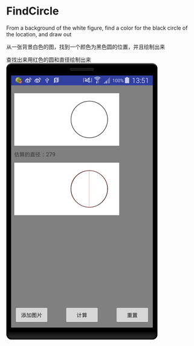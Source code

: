 # FindCircle
From a background of the white figure, find a color for the black circle of the location, and draw out

从一张背景白色的图，找到一个颜色为黑色圆的位置，并且绘制出来

查找出来用红色的圆和直径绘制出来
![image](https://github.com/kamike/FindCircle/blob/master/find_circle_cut.jpg)
